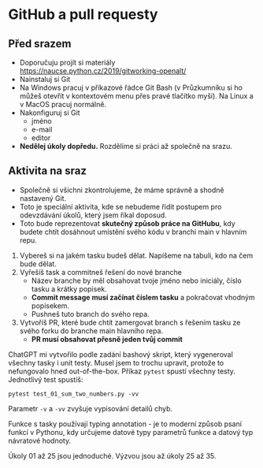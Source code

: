 # GitHub a pull requesty

## Před srazem
* Doporučuju projít si materiály https://naucse.python.cz/2019/gitworking-openalt/
* Nainstaluj si Git
* Na Windows pracuj v příkazové řádce Git Bash (v Průzkumníku si ho můžeš otevřít v kontextovém menu přes pravé tlačítko myši). Na Linux a v MacOS pracuj normálně.
* Nakonfiguruj si Git
    * jméno
    * e-mail
    * editor
* **Nedělej úkoly dopředu.** Rozdělíme si práci až společně na srazu.

## Aktivita na sraz

* Společně si všichni zkontrolujeme, že máme správně a shodně nastavený Git.
* Toto je speciální aktivita, kde se nebudeme řídit postupem pro odevzdávání úkolů, který jsem říkal doposud.
* Toto bude reprezentovat **skutečný způsob práce na GitHubu**, kdy budete chtít dosáhnout umístění svého kódu v branchi main v hlavním repu.


1. Vybereš si na jakém tasku budeš dělat. Napíšeme na tabuli, kdo na čem bude dělat.
1. Vyřešíš task a commitneš řešení do nové branche
    * Název branche by měl obsahovat tvoje jméno nebo iniciály, číslo tasku a krátky popisek.
    * **Commit message musí začínat číslem tasku** a pokračovat vhodným popisekem.
    * Pushneš tuto branch do svého repa.
1. Vytvoříš PR, které bude chtít zamergovat branch s řešením tasku ze svého forku do branche main hlavního repa.
    * **PR musí obsahovat přesně jeden tvůj commit**

ChatGPT mi vytvořilo podle zadání bashový skript, který vygeneroval všechny tasky i unit testy. Musel jsem to trochu upravit, protože to nefungovalo hned out-of-the-box. Příkaz `pytest` spustí všechny testy. Jednotlivý test spustíš:

```
pytest test_01_sum_two_numbers.py -vv
```

Parametr `-v` a `-vv` zvyšuje vypisování detailů chyb.

Funkce s tasky používají typing annotation - je to moderní způsob psaní funkcí v Pythonu, kdy určujeme datové typy parametrů funkce a datový typ návratové hodnoty.

Úkoly 01 až 25 jsou jednoduché. Výzvou jsou až úkoly 25 až 35.
